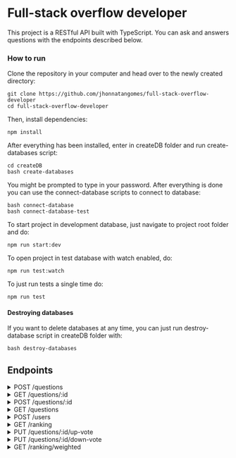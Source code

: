 # Full-stack overflow developer

This project is a RESTful API built with TypeScript. You can ask and answers questions with the endpoints described below.

### How to run

Clone the repository in your computer and head over to the newly created directory:

    git clone https://github.com/jhonnatangomes/full-stack-overflow-developer
    cd full-stack-overflow-developer

Then, install dependencies:

    npm install

After everything has been installed, enter in createDB folder and run create-databases script:

    cd createDB
    bash create-databases

You might be prompted to type in your password. After everything is done you can use the connect-database scripts to connect to database:

    bash connect-database
    bash connect-database-test

To start project in development database, just navigate to project root folder and do:

    npm run start:dev

To open project in test database with watch enabled, do:

    npm run test:watch

To just run tests a single time do:

    npm run test

#### Destroying databases

If you want to delete databases at any time, you can just run destroy-database script in createDB folder with:

    bash destroy-databases

## Endpoints

<details>
<summary>POST /questions</summary>
Adds a new question. Expects body in format

    {
        "question": "Whats the best place on earth?",
        "student": "Jhonn",
        "class": "T3",
        "tags": "life, existence, earth"
    }

Returns the id of the added question

    {
        "id": 12
    }

</details>

<details>
<summary>GET /questions/:id</summary>
Returns the asked question. If the question is unanswered, it will respond in the format

    {
        "question": "Whats the best place on earth?",
        "student": "Jhonn",
        "class": "T3",
        "tags": "life, existence, earth",
        "answered": false,
        "submittedAt": "2021-12-13 11:36"
    }

If question is answered, it will respond in the format

    {
        "question": "Whats the best place on earth?",
        "student": "Jhonn",
        "class": "T3",
        "tags": "life, existence, earth",
        "answered": true,
        "submittedAt": "2021-12-13 11:36",
        "answeredAt": "2021-12-14 18:34",
        "answeredBy": "Gomium",
        "answer": "It certainly is Brazil"
    }

</details>

<details>
<summary>POST /questions/:id</summary>
Answers the question with the specified id. This route expects a Bearer token as a header to identify who's answering the question. Expects body in format

    {
        "answer": "It certainly is Brazil"
    }

</details>

<details>
<summary>GET /questions</summary>
Returns an array containing all unanswered questions ordered by id

    [
        {
            "id": 12
            "question": "Whats the best place on earth?",
            "student": "Jhonn",
            "class": "T3",
            "submittedAt": "2021-12-13 11:36"
        },
        ...
    ]

</details>

<details>
<summary>POST /users</summary>
Registers a new user. Expects body in format

    {
        "name": "Gomium",
        "class": "T100"
    }

It will respond with a token associated with that user, that can be used to answer questions

    {
        "token": "10c605de-7781-4445-92fb-27761ca0e4fc"
    }

</details>

<details>
<summary>GET /ranking</summary>
Returns the top 10 people that answered the most amount of questions and the amount they answered

    [
        {
    	    "name": "Gomium",
    	    "answers": 175
        },
        {
    	    "name": "Jhonn",
    	    "answers": 132
        }
    ]

</details>

<details>
<summary>PUT /questions/:id/up-vote</summary>
Increases a question score by 1. All questions are posted with an initial score of 1.
</details>

<details>
<summary>PUT /questions/:id/down-vote</summary>
Decreases a question score by 1.
</details>

<details>
<summary>GET /ranking/weighted</summary>
Returns the top 10 people ranked by the attribute points. This is the sum of all the scores of the answered questions by each person.

    [
        {
    	"name": "Jhonn",
    	"answers": 132,
            "points": 210
        },
        {
    	"name": "Gomium",
    	"answers": 175,
            "points": 195
        }
    ]

</details>

